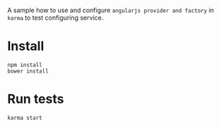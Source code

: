 

A sample how to use and configure `angularjs provider and factory` in `karma` to test configuring service.

# Install
```
npm install
bower install
```

# Run tests
```
karma start
```

